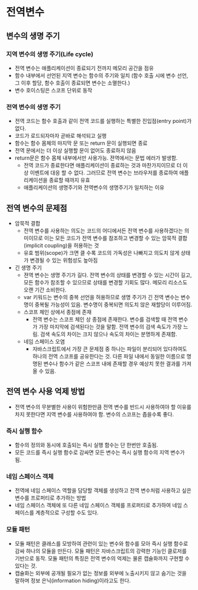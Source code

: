 # 전역변수
## 변수의 생명 주기
### 지역 변수의 생명 주기(Life cycle)
- 전역 변수는 애플리케이션이 종료되기 전까지 메모리 공간을 점유
- 함수 내부에서 선언된 지역 변수는 함수의 주기와 일치 (함수 호출 시에 변수 선언, 그 이후 할당, 함수 호출이 종료되면 변수는 소멸한다.)
- 변수 호이스팅은 스코프 단위로 동작
### 전역 변수의 생명 주기
- 전역 코드는 함수 호출과 같이 전역 코드를 실행하는 특별한 진입점(entry point)가 없다.
- 코드가 로드되자마자 곧바로 해석되고 실행
- 함수는 함수 몸체의 마지막 문 또는 return 문이 실행되면 종료
- 전역 문에서는 더 이상 실행할 문이 없어도 종료하지 않음
- return문은 함수 몸체 내부에서만 사용가능. 젼역에서는 문법 에러가 발생함.
  - 전역 코드가 종료한다면 애플리케이션이 종료하는 것과 마찬가지이므로 더 이상 이벤트에 대응 할 수 없다. 그러므로 전역 변수는 브라우저를 종료하여 애플리케이션을 종료할 때까지 유효
  - 애플리케이션의 생명주기와 전역변수의 생명주기가 일치하는 이유
## 전역 변수의 문제점
- 암묵적 결합
  - 전역 변수를 사용하는 의도는 코드의 어디에서든 전역 변수를 사용하겠다는 의미이므로 이는 모든 코드가 전역 변수를 참조하고 변경할 수 있는 암묵적 결합(implicit coupling)을 허용하는 것
  - 유효 범위(scope)가 크면 클 수록 코드의 가독성은 나빠지고 의도치 않게 상태가 변경될 수 있는 위험성도 높아짐
- 긴 생명 주기
  - 젼역 변수는 생명 주기가 길다. 전역 변수의 상태를 변경할 수 있는 시간이 길고, 모든 함수가 참조할 수 있으므로 상태를 변경할 기회도 많다. 메모리 리소스도 오랜 기간 소비한다.
  - var 키워드는 변수의 중복 선언을 허용하므로 생명 주기가 긴 전역 변수는 변수명이 중복될 가능성이 있음. 변수명이 중복되면 의도치 않은 재할당이 이루어짐.
  - 스코프 체인 상에서 종점에 존재
    - 전역 변수는 스코프 체인 상 종점에 존재한다. 변수를 검색할 때 전역 변수가 가장 마지막에 검색된다는 것을 말함. 전역 변수의 검색 속도가 가장 느림. 검색 속도의 차이는 크지 않으나 속도의 차이는 분명하게 존재함.
  - 네임 스페이스 오염
    - 자바스크립트에서 가장 큰 문제점 중 하나는 파일이 분리되어 있다하여도 하나의 전역 스코프를 공유한다는 것. 다른 파일 내에서 동일한 이름으로 명명된 변수나 함수가 같은 스코프 내에 존재할 경우 예상치 못한 결과를 가져올 수 있음.
## 전역 변수 사용 억제 방법
- 전역 변수의 무분별한 사용이 위험한만큼 전역 변수를 반드시 사용하여야 할 이유를 차지 못한다면 지역 변수를 사용하여야 함. 변수의 스코프는 좁을수록 좋다.
### 즉시 실행 함수
- 함수의 정의와 동시에 호출되는 즉시 실행 함수는 단 한번만 호출됨.
- 모든 코드를 즉시 실행 함수로 감싸면 모든 변수는 즉시 실행 함수의 지역 변수가 됨.
### 네임 스페이스 객체
- 전역에 네임 스페이스 역할을 담당할 객체를 생성하고 전역 변수처럼 사용하고 싶은 변수를 프로퍼티로 추가하는 방법
- 네임 스페이스 객체에 또 다른 네임 스페이스 객체를 프로퍼티로 추가하여 네임 스페이스를 계층적으로 구성할 수도 있다.
### 모듈 패턴
- 모듈 패턴은 클래스를 모방하여 관련이 있는 변수와 함수를 모아 즉시 실행 함수로 감싸 하나의 모듈을 만든다. 모듈 패턴은 자바스크립트의 강력한 기능인 클로저를 기반으로 동작. 모듈 패턴의 특징은 전역 변수의 억제는 물론 캡슐화까지 구현할 수 있다는 것.
- 캡슐화는 외부에 공개될 필요가 없는 정보를 외부에 노출시키지 않고 숨기는 것을 말하며 정보 은닉(information hiding)이라고도 한다. 